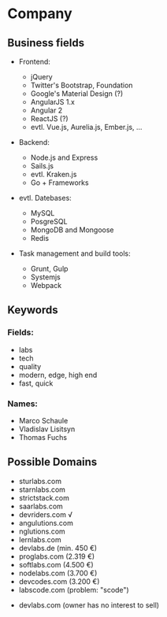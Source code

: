 Company
=======

Business fields
---------------

* Frontend:
  * jQuery
  * Twitter's Bootstrap, Foundation
  * Google's Material Design (?)
  * AngularJS 1.x
  * Angular 2
  * ReactJS (?)
  * evtl. Vue.js, Aurelia.js, Ember.js, ...

* Backend:
  * Node.js and Express
  * Sails.js
  * evtl. Kraken.js
  * Go + Frameworks

* evtl. Datebases:
  * MySQL
  * PosgreSQL
  * MongoDB and Mongoose
  * Redis

* Task management and build tools:
  * Grunt, Gulp
  * Systemjs
  * Webpack

Keywords
--------

### Fields:

* labs
* tech
* quality
* modern, edge, high end
* fast, quick

### Names:

* Marco Schaule
* Vladislav Lisitsyn
* Thomas Fuchs

Possible Domains
----------------

* sturlabs.com
* starnlabs.com
* strictstack.com
* saarlabs.com
* devriders.com √
* angulutions.com
* nglutions.com
* lernlabs.com
* devlabs.de (min. 450 €)
* proglabs.com (2.319 €)
* softlabs.com (4.500 €)
* nodelabs.com (3.700 €)
* devcodes.com (3.200 €)
* labscode.com (problem: "scode")
- devlabs.com (owner has no interest to sell)
